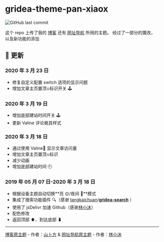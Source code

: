 # gridea-theme-pan-xiaox

![GitHub last commit](https://img.shields.io/github/last-commit/chiperman/gridea-theme-xiaox)

这个 repo 上传了我的 [博客](chiperman.design) 还有 [网址导航](https://chiperman.github.io/webstack/) 所用的主题。
经过了一部分的魔改，以及新功能的添加

## 🚀 更新

### 2020 年 3 月 23 日

- 修复自定义配置 switch 选项的显示问题
- 增加文章主页置顶:top:标识开关 🕹

### 2020 年 3 月 19 日

- 增加底部建站时间开关 🕹
- 更新 Valine 评论极其样式

### 2020 年 3 月 18 日

- 通过使用 Valine💬 显示文章访问量
- 增加文章主页置顶:top:标识
- 减少动画
- 增加底部建站时间 🕘

### 2019 年 05 月 07 日-2020 年 3 月 18 日

- 根据设备主题自动切换**亮 🌞/夜间 🌚**模式
- 集成了搜索功能插件 🔍（感谢 [tangkaichuan](https://github.com/tangkaichuan)/**[gridea-search](https://github.com/tangkaichuan/gridea-search)** ）
- 使用了 jsDelivr 加速 Github（感谢[林小沐](https://immmmm.com/jsdelivr-gridea/)）
- 配色修改
- 返回顶部 ⬆、到达底部 ⬇

---

[博客原主题](https://github.com/alterfang/gridea-theme-pan) - 作者：[山卜方](https://novcu.com/) & [网址导航原主题](https://github.com/lmm214/gridea-theme-webstack) - 作者：[林小沐](https://i.immmmm.com/gridea-theme-webstack/)

